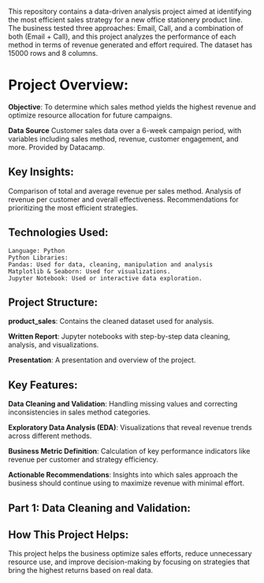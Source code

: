 This repository contains a data-driven analysis project aimed at identifying the most efficient sales strategy for a new office stationery product line. The business tested three approaches: Email, Call, and a combination of both (Email + Call), and this project analyzes the performance of each method in terms of revenue generated and effort required. The dataset has 15000 rows and 8 columns.

# Project Overview:


**Objective**: To determine which sales method yields the highest revenue and optimize resource allocation for future campaigns.
    
**Data Source** Customer sales data over a 6-week campaign period, with variables including sales method, revenue, customer engagement, and more. Provided by Datacamp.
    

## Key Insights:


Comparison of total and average revenue per sales method.
Analysis of revenue per customer and overall effectiveness.
Recommendations for prioritizing the most efficient strategies.

## Technologies Used:


    Language: Python
    Python Libraries:
    Pandas: Used for data, cleaning, manipulation and analysis
    Matplotlib & Seaborn: Used for visualizations.
    Jupyter Notebook: Used or interactive data exploration.

## Project Structure:


**product_sales**: Contains the cleaned dataset used for analysis.
    
**Written Report**: Jupyter notebooks with step-by-step data cleaning, analysis, and visualizations.
    
**Presentation**: A presentation and overview of the project.

## Key Features:


**Data Cleaning and Validation**: Handling missing values and correcting inconsistencies in sales method categories.
    
**Exploratory Data Analysis (EDA)**: Visualizations that reveal revenue trends across different methods.
    
**Business Metric Definition**: Calculation of key performance indicators like revenue per customer and strategy efficiency.
    
**Actionable Recommendations**: Insights into which sales approach the business should continue using to maximize revenue with minimal effort.

## **Part 1**: **Data Cleaning and Validation**:





## How This Project Helps:

This project helps the business optimize sales efforts, reduce unnecessary resource use, and improve decision-making by focusing on strategies that bring the highest returns based on real data.
